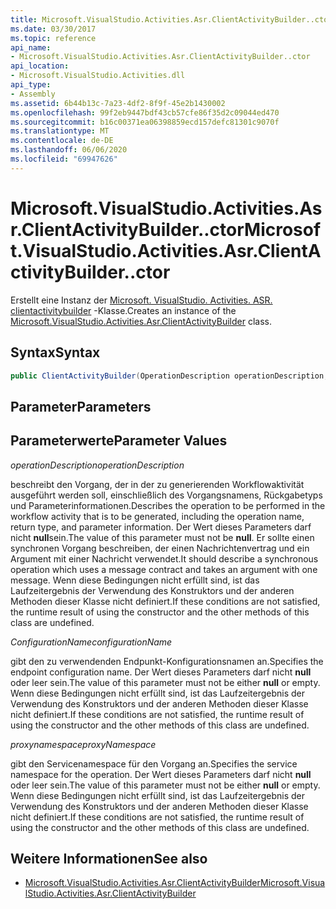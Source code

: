 ```yaml
---
title: Microsoft.VisualStudio.Activities.Asr.ClientActivityBuilder..ctor
ms.date: 03/30/2017
ms.topic: reference
api_name:
- Microsoft.VisualStudio.Activities.Asr.ClientActivityBuilder..ctor
api_location:
- Microsoft.VisualStudio.Activities.dll
api_type:
- Assembly
ms.assetid: 6b44b13c-7a23-4df2-8f9f-45e2b1430002
ms.openlocfilehash: 99f2eb9447bdf43cb57cfe86f35d2c09044ed470
ms.sourcegitcommit: b16c00371ea06398859ecd157defc81301c9070f
ms.translationtype: MT
ms.contentlocale: de-DE
ms.lasthandoff: 06/06/2020
ms.locfileid: "69947626"
---
```

# <a name="microsoftvisualstudioactivitiesasrclientactivitybuilderctor"></a><span data-ttu-id="1636e-102">Microsoft.VisualStudio.Activities.Asr.ClientActivityBuilder..ctor</span><span class="sxs-lookup"><span data-stu-id="1636e-102">Microsoft.VisualStudio.Activities.Asr.ClientActivityBuilder..ctor</span></span>
<span data-ttu-id="1636e-103">Erstellt eine Instanz der [Microsoft. VisualStudio. Activities. ASR. clientactivitybuilder](microsoft-visualstudio-activities-asr-clientactivitybuilder.md) -Klasse.</span><span class="sxs-lookup"><span data-stu-id="1636e-103">Creates an instance of the [Microsoft.VisualStudio.Activities.Asr.ClientActivityBuilder](microsoft-visualstudio-activities-asr-clientactivitybuilder.md) class.</span></span>  
  
## <a name="syntax"></a><span data-ttu-id="1636e-104">Syntax</span><span class="sxs-lookup"><span data-stu-id="1636e-104">Syntax</span></span>  
  
```csharp  
public ClientActivityBuilder(OperationDescription operationDescription, string configurationName, string proxyNamespace);  
```  
  
## <a name="parameters"></a><span data-ttu-id="1636e-105">Parameter</span><span class="sxs-lookup"><span data-stu-id="1636e-105">Parameters</span></span>  
  
## <a name="parameter-values"></a><span data-ttu-id="1636e-106">Parameterwerte</span><span class="sxs-lookup"><span data-stu-id="1636e-106">Parameter Values</span></span>  
 <span data-ttu-id="1636e-107">*operationDescription*</span><span class="sxs-lookup"><span data-stu-id="1636e-107">*operationDescription*</span></span>  
  
 <span data-ttu-id="1636e-108">beschreibt den Vorgang, der in der zu generierenden Workflowaktivität ausgeführt werden soll, einschließlich des Vorgangsnamens, Rückgabetyps und Parameterinformationen.</span><span class="sxs-lookup"><span data-stu-id="1636e-108">Describes the operation to be performed in the workflow activity that is to be generated, including the operation name, return type, and parameter information.</span></span> <span data-ttu-id="1636e-109">Der Wert dieses Parameters darf nicht **null**sein.</span><span class="sxs-lookup"><span data-stu-id="1636e-109">The value of this parameter must not be **null**.</span></span> <span data-ttu-id="1636e-110">Er sollte einen synchronen Vorgang beschreiben, der einen Nachrichtenvertrag und ein Argument mit einer Nachricht verwendet.</span><span class="sxs-lookup"><span data-stu-id="1636e-110">It should describe a synchronous operation which uses a message contract and takes an argument with one message.</span></span> <span data-ttu-id="1636e-111">Wenn diese Bedingungen nicht erfüllt sind, ist das Laufzeitergebnis der Verwendung des Konstruktors und der anderen Methoden dieser Klasse nicht definiert.</span><span class="sxs-lookup"><span data-stu-id="1636e-111">If these conditions are not satisfied, the runtime result of using the constructor and the other methods of this class are undefined.</span></span>  
  
 <span data-ttu-id="1636e-112">*ConfigurationName*</span><span class="sxs-lookup"><span data-stu-id="1636e-112">*configurationName*</span></span>  
  
 <span data-ttu-id="1636e-113">gibt den zu verwendenden Endpunkt-Konfigurationsnamen an.</span><span class="sxs-lookup"><span data-stu-id="1636e-113">Specifies the endpoint configuration name.</span></span> <span data-ttu-id="1636e-114">Der Wert dieses Parameters darf nicht **null** oder leer sein.</span><span class="sxs-lookup"><span data-stu-id="1636e-114">The value of this parameter must not be either **null** or empty.</span></span> <span data-ttu-id="1636e-115">Wenn diese Bedingungen nicht erfüllt sind, ist das Laufzeitergebnis der Verwendung des Konstruktors und der anderen Methoden dieser Klasse nicht definiert.</span><span class="sxs-lookup"><span data-stu-id="1636e-115">If these conditions are not satisfied, the runtime result of using the constructor and the other methods of this class are undefined.</span></span>  
  
 <span data-ttu-id="1636e-116">*proxynamespace*</span><span class="sxs-lookup"><span data-stu-id="1636e-116">*proxyNamespace*</span></span>  
  
 <span data-ttu-id="1636e-117">gibt den Servicenamespace für den Vorgang an.</span><span class="sxs-lookup"><span data-stu-id="1636e-117">Specifies the service namespace for the operation.</span></span> <span data-ttu-id="1636e-118">Der Wert dieses Parameters darf nicht **null** oder leer sein.</span><span class="sxs-lookup"><span data-stu-id="1636e-118">The value of this parameter must not be either **null** or empty.</span></span> <span data-ttu-id="1636e-119">Wenn diese Bedingungen nicht erfüllt sind, ist das Laufzeitergebnis der Verwendung des Konstruktors und der anderen Methoden dieser Klasse nicht definiert.</span><span class="sxs-lookup"><span data-stu-id="1636e-119">If these conditions are not satisfied, the runtime result of using the constructor and the other methods of this class are undefined.</span></span>  
  
## <a name="see-also"></a><span data-ttu-id="1636e-120">Weitere Informationen</span><span class="sxs-lookup"><span data-stu-id="1636e-120">See also</span></span>

- [<span data-ttu-id="1636e-121">Microsoft.VisualStudio.Activities.Asr.ClientActivityBuilder</span><span class="sxs-lookup"><span data-stu-id="1636e-121">Microsoft.VisualStudio.Activities.Asr.ClientActivityBuilder</span></span>](microsoft-visualstudio-activities-asr-clientactivitybuilder.md)
